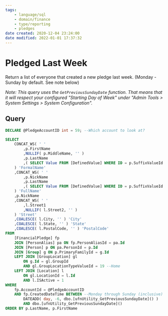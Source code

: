 ```yaml
---
tags:
    - language/sql
    - domain/finance
    - type/reporting
    - pledges
date created: 2020-12-04 23:24:00
date modified: 2022-01-01 17:37:32
---
```


# Pledged Last Week

Return a list of everyone that created a new pledge last week. (Monday - Sunday by default. See note below)

_Note: This query uses the `GetPreviousSundayDate` function. That means that it will respect your configured "Starting Day of Week" under "Admin Tools > System Settings > System Configuration"._

## Query

```sql
DECLARE @PledgeAccountID int = 59; --Which account to look at?

SELECT
    CONCAT_WS( ' '
        ,p.FirstName
        ,NULLIF( p.MiddleName, '' )
        ,p.LastName
        ,( SELECT Value FROM [DefinedValue] WHERE ID = p.SuffixValueId )
    ) 'FormalName'
    ,CONCAT_WS( ' '
        ,p.NickName
        ,p.LastName
        ,( SELECT Value FROM [DefinedValue] WHERE ID = p.SuffixValueId )
    ) 'FullName'
    ,p.NickName
    ,CONCAT_WS( ' '
        ,l.Street1
        ,NULLIF( l.Street2, '' )
    ) 'Street'
    ,COALESCE( l.City, '' ) 'City'
    ,COALESCE( l.State, '' ) 'State'
    ,COALESCE( l.PostalCode, '' ) 'PostalCode'
FROM
    [FinancialPledge] fp
    JOIN [PersonAlias] pa ON fp.PersonAliasId = pa.Id
    JOIN [Person] p ON pa.PersonId = p.Id
    JOIN [Group] g ON p.PrimaryFamilyId = g.Id
    LEFT JOIN [GroupLocation] gl
        ON g.Id = gl.GroupId
        AND gl.GroupLocationTypeValueId = 19 --Home
    LEFT JOIN [Location] l
        ON gl.LocationId = l.Id
        AND l.ISActive = 1
WHERE
    fp.AccountId = @PledgeAccountID
    AND fp.CreatedDateTime BETWEEN --Monday through Sunday (inclusive)
        DATEADD( day, -6, dbo.[ufnUtility_GetPreviousSundayDate]() )
        AND dbo.[ufnUtility_GetPreviousSundayDate]()
ORDER BY p.LastName, p.FirstName
```
